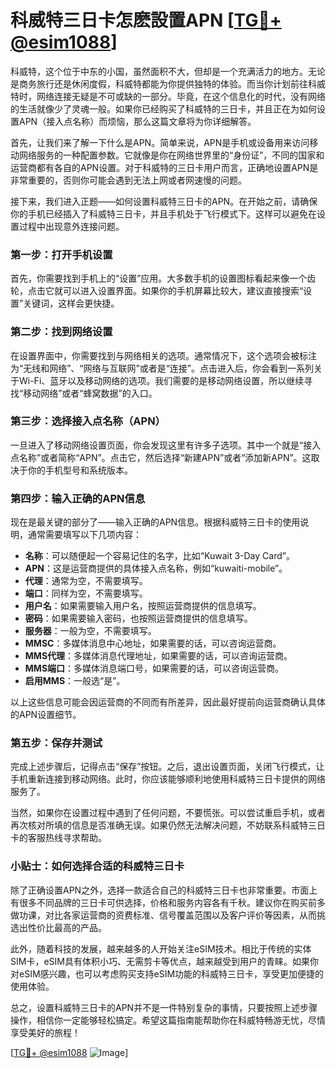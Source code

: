 # 科威特三日卡怎麽設置APN [[TG💪+ @esim1088](https://t.me/s/esim1088)]

科威特，这个位于中东的小国，虽然面积不大，但却是一个充满活力的地方。无论是商务旅行还是休闲度假，科威特都能为你提供独特的体验。而当你计划前往科威特时，网络连接无疑是不可或缺的一部分。毕竟，在这个信息化的时代，没有网络的生活就像少了灵魂一般。如果你已经购买了科威特的三日卡，并且正在为如何设置APN（接入点名称）而烦恼，那么这篇文章将为你详细解答。

首先，让我们来了解一下什么是APN。简单来说，APN是手机或设备用来访问移动网络服务的一种配置参数。它就像是你在网络世界里的“身份证”，不同的国家和运营商都有各自的APN设置。对于科威特的三日卡用户而言，正确地设置APN是非常重要的，否则你可能会遇到无法上网或者网速慢的问题。

接下来，我们进入正题——如何设置科威特三日卡的APN。在开始之前，请确保你的手机已经插入了科威特三日卡，并且手机处于飞行模式下。这样可以避免在设置过程中出现意外连接问题。

### 第一步：打开手机设置

首先，你需要找到手机上的“设置”应用。大多数手机的设置图标看起来像一个齿轮，点击它就可以进入设置界面。如果你的手机屏幕比较大，建议直接搜索“设置”关键词，这样会更快捷。

### 第二步：找到网络设置

在设置界面中，你需要找到与网络相关的选项。通常情况下，这个选项会被标注为“无线和网络”、“网络与互联网”或者是“连接”。点击进入后，你会看到一系列关于Wi-Fi、蓝牙以及移动网络的选项。我们需要的是移动网络设置，所以继续寻找“移动网络”或者“蜂窝数据”的入口。

### 第三步：选择接入点名称（APN）

一旦进入了移动网络设置页面，你会发现这里有许多子选项。其中一个就是“接入点名称”或者简称“APN”。点击它，然后选择“新建APN”或者“添加新APN”。这取决于你的手机型号和系统版本。

### 第四步：输入正确的APN信息

现在是最关键的部分了——输入正确的APN信息。根据科威特三日卡的使用说明，通常需要填写以下几项内容：

- **名称**：可以随便起一个容易记住的名字，比如“Kuwait 3-Day Card”。
- **APN**：这是运营商提供的具体接入点名称，例如“kuwaiti-mobile”。
- **代理**：通常为空，不需要填写。
- **端口**：同样为空，不需要填写。
- **用户名**：如果需要输入用户名，按照运营商提供的信息填写。
- **密码**：如果需要输入密码，也按照运营商提供的信息填写。
- **服务器**：一般为空，不需要填写。
- **MMSC**：多媒体消息中心地址，如果需要的话，可以咨询运营商。
- **MMS代理**：多媒体消息代理地址，如果需要的话，可以咨询运营商。
- **MMS端口**：多媒体消息端口号，如果需要的话，可以咨询运营商。
- **启用MMS**：一般选“是”。

以上这些信息可能会因运营商的不同而有所差异，因此最好提前向运营商确认具体的APN设置细节。

### 第五步：保存并测试

完成上述步骤后，记得点击“保存”按钮。之后，退出设置页面，关闭飞行模式，让手机重新连接到移动网络。此时，你应该能够顺利地使用科威特三日卡提供的网络服务了。

当然，如果你在设置过程中遇到了任何问题，不要慌张。可以尝试重启手机，或者再次核对所填的信息是否准确无误。如果仍然无法解决问题，不妨联系科威特三日卡的客服热线寻求帮助。

### 小贴士：如何选择合适的科威特三日卡

除了正确设置APN之外，选择一款适合自己的科威特三日卡也非常重要。市面上有很多不同品牌的三日卡可供选择，价格和服务内容各有千秋。建议你在购买前多做功课，对比各家运营商的资费标准、信号覆盖范围以及客户评价等因素，从而挑选出性价比最高的产品。

此外，随着科技的发展，越来越多的人开始关注eSIM技术。相比于传统的实体SIM卡，eSIM具有体积小巧、无需剪卡等优点，越来越受到用户的青睐。如果你对eSIM感兴趣，也可以考虑购买支持eSIM功能的科威特三日卡，享受更加便捷的使用体验。

总之，设置科威特三日卡的APN并不是一件特别复杂的事情，只要按照上述步骤操作，相信你一定能够轻松搞定。希望这篇指南能帮助你在科威特畅游无忧，尽情享受美好的旅程！

[[TG💪+ @esim1088](https://t.me/s/esim1088) ![Image](https://i.postimg.cc/4NQfJmqS/Snipaste-2025-05-13-00-14-12.png)]